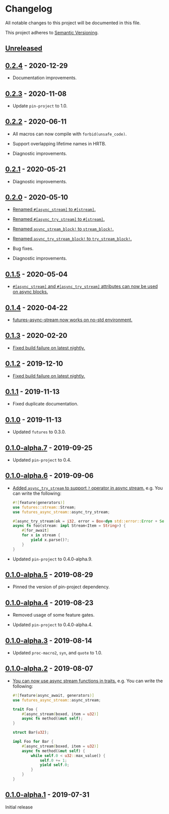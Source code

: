 # Changelog

All notable changes to this project will be documented in this file.

This project adheres to [Semantic Versioning](https://semver.org).

## [Unreleased]

## [0.2.4] - 2020-12-29

- Documentation improvements.

## [0.2.3] - 2020-11-08

- Update `pin-project` to 1.0.

## [0.2.2] - 2020-06-11

- All macros can now compile with `forbid(unsafe_code)`.

- Support overlapping lifetime names in HRTB.

- Diagnostic improvements.

## [0.2.1] - 2020-05-21

- Diagnostic improvements.

## [0.2.0] - 2020-05-10

- [Renamed `#[async_stream]` to `#[stream]`.][45]

- [Renamed `#[async_try_stream]` to `#[stream]`.][45]

- [Renamed `async_stream_block!` to `stream_block!`.][45]

- [Renamed `async_try_stream_block!` to `try_stream_block!`.][45]

- Bug fixes.

- Diagnostic improvements.

[45]: https://github.com/taiki-e/futures-async-stream/pull/45

## [0.1.5] - 2020-05-04

- [`#[async_stream]` and `#[async_try_stream]` attributes can now be used on async blocks.][44]

[44]: https://github.com/taiki-e/futures-async-stream/pull/44

## [0.1.4] - 2020-04-22

- [futures-async-stream now works on no-std environment.][34]

[34]: https://github.com/taiki-e/futures-async-stream/pull/34

## [0.1.3] - 2020-02-20

- [Fixed build failure on latest nightly.][33]

[33]: https://github.com/taiki-e/futures-async-stream/pull/33

## [0.1.2] - 2019-12-10

- [Fixed build failure on latest nightly.][31]

[31]: https://github.com/taiki-e/futures-async-stream/pull/31

## [0.1.1] - 2019-11-13

- Fixed duplicate documentation.

## [0.1.0] - 2019-11-13

- Updated `futures` to 0.3.0.

## [0.1.0-alpha.7] - 2019-09-25

- Updated `pin-project` to 0.4.

## [0.1.0-alpha.6] - 2019-09-06

- [Added `async_try_stream` to support `?` operator in async stream.][15] e.g. You can write the following:

  ```rust
  #![feature(generators)]
  use futures::stream::Stream;
  use futures_async_stream::async_try_stream;

  #[async_try_stream(ok = i32, error = Box<dyn std::error::Error + Send + Sync>)]
  async fn foo(stream: impl Stream<Item = String>) {
      #[for_await]
      for x in stream {
          yield x.parse()?;
      }
  }
  ```

- Updated `pin-project` to 0.4.0-alpha.9.

[15]: https://github.com/taiki-e/futures-async-stream/pull/15

## [0.1.0-alpha.5] - 2019-08-29

- Pinned the version of pin-project dependency.

## [0.1.0-alpha.4] - 2019-08-23

- Removed usage of some feature gates.

- Updated `pin-project` to 0.4.0-alpha.4.

## [0.1.0-alpha.3] - 2019-08-14

- Updated `proc-macro2`, `syn`, and `quote` to 1.0.

## [0.1.0-alpha.2] - 2019-08-07

- [You can now use async stream functions in traits.][12] e.g. You can write the following:

  ```rust
  #![feature(async_await, generators)]
  use futures_async_stream::async_stream;

  trait Foo {
      #[async_stream(boxed, item = u32)]
      async fn method(&mut self);
  }

  struct Bar(u32);

  impl Foo for Bar {
      #[async_stream(boxed, item = u32)]
      async fn method(&mut self) {
          while self.0 < u32::max_value() {
              self.0 += 1;
              yield self.0;
          }
      }
  }
  ```

[12]: https://github.com/taiki-e/futures-async-stream/pull/12

## [0.1.0-alpha.1] - 2019-07-31

Initial release

[unreleased]: https://github.com/taiki-e/futures-async-stream/compare/v0.2.4...HEAD
[0.2.4]: https://github.com/taiki-e/futures-async-stream/compare/v0.2.3...v0.2.4
[0.2.3]: https://github.com/taiki-e/futures-async-stream/compare/v0.2.2...v0.2.3
[0.2.2]: https://github.com/taiki-e/futures-async-stream/compare/v0.2.1...v0.2.2
[0.2.1]: https://github.com/taiki-e/futures-async-stream/compare/v0.2.0...v0.2.1
[0.2.0]: https://github.com/taiki-e/futures-async-stream/compare/v0.1.5...v0.2.0
[0.1.5]: https://github.com/taiki-e/futures-async-stream/compare/v0.1.4...v0.1.5
[0.1.4]: https://github.com/taiki-e/futures-async-stream/compare/v0.1.3...v0.1.4
[0.1.3]: https://github.com/taiki-e/futures-async-stream/compare/v0.1.2...v0.1.3
[0.1.2]: https://github.com/taiki-e/futures-async-stream/compare/v0.1.1...v0.1.2
[0.1.1]: https://github.com/taiki-e/futures-async-stream/compare/v0.1.0...v0.1.1
[0.1.0]: https://github.com/taiki-e/futures-async-stream/compare/v0.1.0-alpha.7...v0.1.0
[0.1.0-alpha.7]: https://github.com/taiki-e/futures-async-stream/compare/v0.1.0-alpha.6...v0.1.0-alpha.7
[0.1.0-alpha.6]: https://github.com/taiki-e/futures-async-stream/compare/v0.1.0-alpha.5...v0.1.0-alpha.6
[0.1.0-alpha.5]: https://github.com/taiki-e/futures-async-stream/compare/v0.1.0-alpha.4...v0.1.0-alpha.5
[0.1.0-alpha.4]: https://github.com/taiki-e/futures-async-stream/compare/v0.1.0-alpha.3...v0.1.0-alpha.4
[0.1.0-alpha.3]: https://github.com/taiki-e/futures-async-stream/compare/v0.1.0-alpha.2...v0.1.0-alpha.3
[0.1.0-alpha.2]: https://github.com/taiki-e/futures-async-stream/compare/v0.1.0-alpha.1...v0.1.0-alpha.2
[0.1.0-alpha.1]: https://github.com/taiki-e/futures-async-stream/releases/tag/v0.1.0-alpha.1

